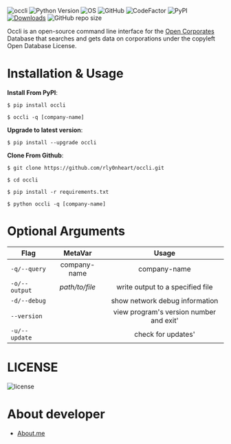 ![occli](https://user-images.githubusercontent.com/74001397/137996387-d7f23e1b-395e-499e-8d4d-250d25cca115.jpg)
![Python Version](https://img.shields.io/badge/python-3.x-blue?style=flat&logo=python)
![OS](https://img.shields.io/badge/OS-GNU%2FLinux-red?style=flat&logo=linux)
![GitHub](https://img.shields.io/github/license/rly0nheart/occli?style=flat&logo=github)
![CodeFactor](https://www.codefactor.io/repository/github/rly0nheart/occli/badge)
![PyPI](https://img.shields.io/pypi/v/occli?style=flat&logo=pypi)
[![Downloads](https://static.pepy.tech/personalized-badge/occli?period=total&units=none&left_color=grey&right_color=yellowgreen&left_text=pypi%20downloads)](https://pepy.tech/project/occli)
![GitHub repo size](https://img.shields.io/github/repo-size/rly0nheart/occli?style=flat&logo=github)

Occli is an open-source command line interface for the [Open Corporates](https://opencorporates.com) Database that searches and gets data on corporations under the copyleft Open Database License.

# Installation & Usage
**Install From PyPI**:
```
$ pip install occli
```

```
$ occli -q [company-name]
```

**Upgrade to latest version**:
```
$ pip install --upgrade occli
```


**Clone From Github**:
```
$ git clone https://github.com/rly0nheart/occli.git
```

```
$ cd occli
```

```
$ pip install -r requirements.txt
```

```
$ python occli -q [company-name]
```

# Optional Arguments
| Flag         | MetaVar | Usage|
| ------------- |:----------------------:|:---------:|
| <code>-q/--query</code>  |  company-name  | company-name  |
| <code>-o/--output</code>      |   *path/to/file* |  write output to a specified file  |
| <code>-d/--debug</code>  |    |  show network debug information |
| <code>--version</code>  |    |  view program's version number and exit' |
| <code>-u/--update</code>  |    |  check for updates' |

# LICENSE
![license](https://user-images.githubusercontent.com/74001397/137917929-2f2cdb0c-4d1d-4e4b-9f0d-e01589e027b5.png)

# About developer
* [About.me](https://about.me/rly0nheart)
